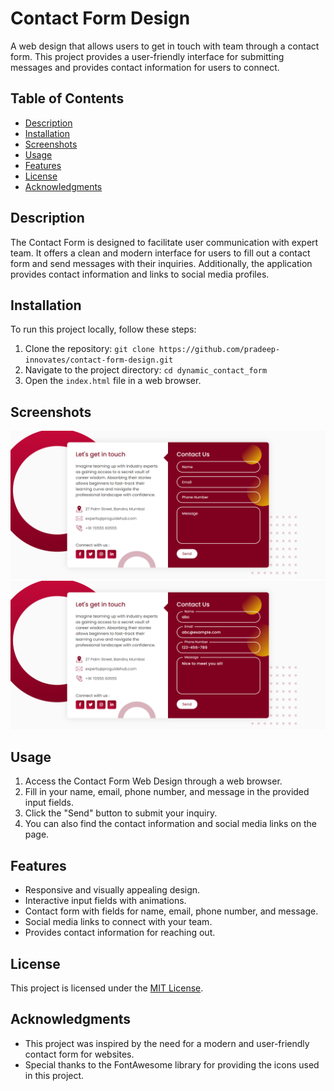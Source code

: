 # Contact Form Design

A web design that allows users to get in touch with team through a contact form. This project provides a user-friendly interface for submitting messages and provides contact information for users to connect.

## Table of Contents

- [Description](#description)
- [Installation](#installation)
- [Screenshots](#screenshots)
- [Usage](#usage)
- [Features](#features)
- [License](#license)
- [Acknowledgments](#acknowledgments)

## Description

The Contact Form is designed to facilitate user communication with expert team. It offers a clean and modern interface for users to fill out a contact form and send messages with their inquiries. Additionally, the application provides contact information and links to social media profiles.

## Installation

To run this project locally, follow these steps:

1. Clone the repository: `git clone https://github.com/pradeep-innovates/contact-form-design.git`
2. Navigate to the project directory: `cd dynamic_contact_form`
3. Open the `index.html` file in a web browser.

## Screenshots

![Contact Form](screenshots/contact-form.png)
![Contact Info](screenshots/contact-info.png)

## Usage

1. Access the Contact Form Web Design through a web browser.
2. Fill in your name, email, phone number, and message in the provided input fields.
3. Click the "Send" button to submit your inquiry.
4. You can also find the contact information and social media links on the page.

## Features

- Responsive and visually appealing design.
- Interactive input fields with animations.
- Contact form with fields for name, email, phone number, and message.
- Social media links to connect with your team.
- Provides contact information for reaching out.

## License

This project is licensed under the [MIT License](LICENSE).

## Acknowledgments

- This project was inspired by the need for a modern and user-friendly contact form for websites.
- Special thanks to the FontAwesome library for providing the icons used in this project.

